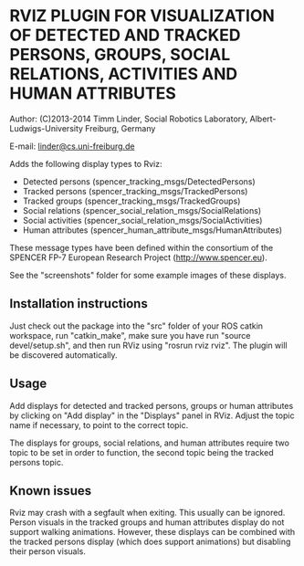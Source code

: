 RVIZ PLUGIN FOR VISUALIZATION OF DETECTED AND TRACKED PERSONS, GROUPS, SOCIAL RELATIONS, ACTIVITIES AND HUMAN ATTRIBUTES
========================================================================================================================
Author: (C)2013-2014 Timm Linder, Social Robotics Laboratory, Albert-Ludwigs-University Freiburg, Germany

E-mail: linder@cs.uni-freiburg.de

Adds the following display types to Rviz:

- Detected persons (spencer_tracking_msgs/DetectedPersons)
- Tracked persons (spencer_tracking_msgs/TrackedPersons)
- Tracked groups (spencer_tracking_msgs/TrackedGroups)
- Social relations (spencer_social_relation_msgs/SocialRelations)
- Social activities (spencer_social_relation_msgs/SocialActivities)
- Human attributes (spencer_human_attribute_msgs/HumanAttributes)

These message types have been defined within the consortium of the SPENCER FP-7 European Research Project (http://www.spencer.eu).

See the "screenshots" folder for some example images of these displays.


Installation instructions
-------------------------
Just check out the package into the "src" folder of your ROS catkin workspace, run "catkin_make", make sure you have run
"source devel/setup.sh", and then run RViz using "rosrun rviz rviz". The plugin will be discovered automatically.

Usage
-----
Add displays for detected and tracked persons, groups or human attributes by clicking on "Add display" in the "Displays"
panel in RViz. Adjust the topic name if necessary, to point to the correct topic.

The displays for groups, social relations, and human attributes require two topic to be set in order to function,
the second topic being the tracked persons topic.

Known issues
------------
Rviz may crash with a segfault when exiting. This usually can be ignored.
Person visuals in the tracked groups and human attributes display do not support walking animations.
However, these displays can be combined with the tracked persons display (which does support animations) but disabling their person visuals.